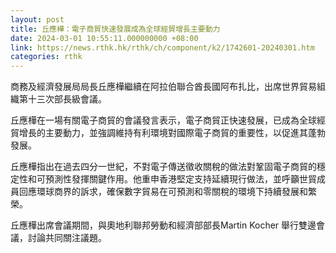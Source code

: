 ```yaml
---
layout: post
title: 丘應樺：電子商貿快速發展成為全球經貿增長主要動力
date: 2024-03-01 10:55:11.000000000 +08:00
link: https://news.rthk.hk/rthk/ch/component/k2/1742601-20240301.htm
categories: rthk
---
```


商務及經濟發展局局長丘應樺繼續在阿拉伯聯合酋長國阿布扎比，出席世界貿易組織第十三次部長級會議。

丘應樺在一場有關電子商貿的會議發言表示，電子商貿正快速發展，已成為全球經貿增長的主要動力，並強調維持有利環境對國際電子商貿的重要性，以促進其蓬勃發展。

丘應樺指出在過去四分一世紀，不對電子傳送徵收關稅的做法對鞏固電子商貿的穩定性和可預測性發揮關鍵作用。他重申香港堅定支持延續現行做法，並呼籲世貿成員回應環球商界的訴求，確保數字貿易在可預測和零關稅的環境下持續發展和繁榮。

丘應樺出席會議期間，與奧地利聯邦勞動和經濟部部長Martin Kocher 舉行雙邊會議，討論共同關注議題。
